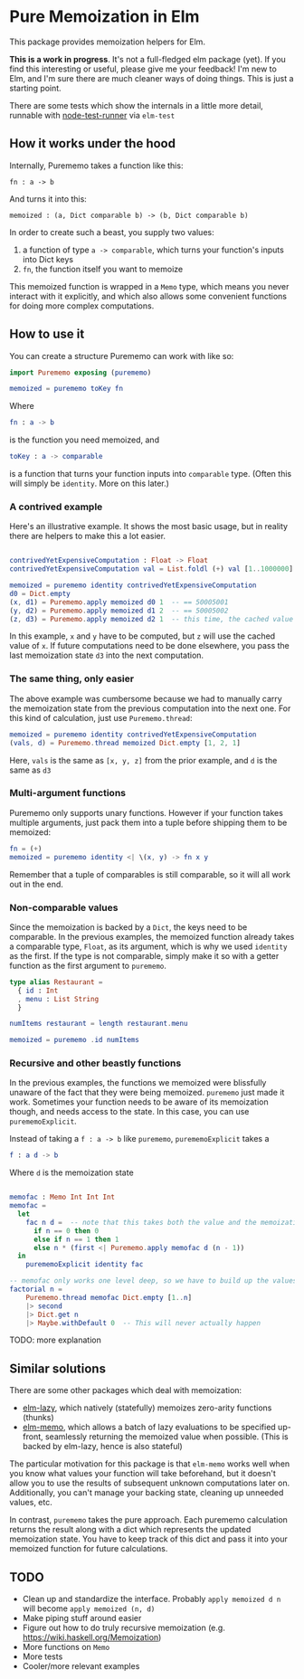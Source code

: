 # Pure Memoization in Elm

This package provides memoization helpers for Elm.

**This is a work in progress**. It's not a full-fledged elm package (yet). If you find this interesting or useful, please give me your feedback! I'm new to Elm, and I'm sure there are much cleaner ways of doing things. This is just a starting point.

There are some tests which show the internals in a little more detail, runnable with [node-test-runner](https://github.com/rtfeldman/node-test-runner) via `elm-test`

## How it works under the hood

Internally, Purememo takes a function like this:

    fn : a -> b

And turns it into this:

    memoized : (a, Dict comparable b) -> (b, Dict comparable b)

In order to create such a beast, you supply two values:

1. a function of type `a -> comparable`, which turns your function's inputs into Dict keys
2. `fn`, the function itself you want to memoize

This memoized function is wrapped in a `Memo` type, which means you never interact with it explicitly, and which also allows some convenient functions for doing more complex computations.

## How to use it

You can create a structure Purememo can work with like so:

```elm
import Purememo exposing (purememo)

memoized = purememo toKey fn
```

Where

```elm
fn : a -> b
```

is the function you need memoized, and
```elm
toKey : a -> comparable
```

is a function that turns your function inputs into `comparable` type. (Often this will simply be `identity`. More on this later.)

### A contrived example

Here's an illustrative example. It shows the most basic usage, but in reality there are helpers to make this a lot easier.

```elm

contrivedYetExpensiveComputation : Float -> Float
contrivedYetExpensiveComputation val = List.foldl (+) val [1..1000000]

memoized = purememo identity contrivedYetExpensiveComputation
d0 = Dict.empty
(x, d1) = Purememo.apply memoized d0 1  -- == 50005001
(y, d2) = Purememo.apply memoized d1 2  -- == 50005002
(z, d3) = Purememo.apply memoized d2 1  -- this time, the cached value 50005001 will be used
```

In this example, `x` and `y` have to be computed, but `z` will use the cached value of `x`. If future computations need to be done elsewhere, you pass the last memoization state `d3` into the next computation.

### The same thing, only easier

The above example was cumbersome because we had to manually carry the memoization state from the previous computation into the next one. For this kind of calculation, just use `Purememo.thread`:

```elm
memoized = purememo identity contrivedYetExpensiveComputation
(vals, d) = Purememo.thread memoized Dict.empty [1, 2, 1]
```

Here, `vals` is the same as `[x, y, z]` from the prior example, and `d` is the same as `d3`

### Multi-argument functions

Purememo only supports unary functions. However if your function takes multiple arguments, just pack them into a tuple before shipping them to be memoized:

```elm
fn = (+)
memoized = purememo identity <| \(x, y) -> fn x y
```

Remember that a tuple of comparables is still comparable, so it will all work out in the end.

### Non-comparable values

Since the memoization is backed by a `Dict`, the keys need to be comparable. In the previous examples, the memoized function already takes a comparable type, `Float`, as its argument, which is why we used `identity` as the first. If the type is not comparable, simply make it so with a getter function as the first argument to `purememo`.

```elm
type alias Restaurant =
  { id : Int
  , menu : List String
  }

numItems restaurant = length restaurant.menu

memoized = purememo .id numItems
```

### Recursive and other beastly functions

In the previous examples, the functions we memoized were blissfully unaware of the fact that they were being memoized. `purememo` just made it work. Sometimes your function needs to be aware of its memoization though, and needs access to the state. In this case, you can use `purememoExplicit`.

Instead of taking a `f : a -> b` like `purememo`, `purememoExplicit` takes a

```elm
f : a d -> b
```

Where `d` is the memoization state

```elm

memofac : Memo Int Int Int
memofac =
  let
    fac n d =  -- note that this takes both the value and the memoization dict
      if n == 0 then 0
      else if n == 1 then 1
      else n * (first <| Purememo.apply memofac d (n - 1))
  in
    purememoExplicit identity fac

-- memofac only works one level deep, so we have to build up the values incrementally.
factorial n =
    Purememo.thread memofac Dict.empty [1..n]
    |> second
    |> Dict.get n
    |> Maybe.withDefault 0  -- This will never actually happen
```

TODO: more explanation

## Similar solutions

There are some other packages which deal with memoization:

- [elm-lazy](https://github.com/maxsnew/lazy), which natively (statefully) memoizes zero-arity functions (thunks)
- [elm-memo](https://github.com/jvoigtlaender/elm-memo), which allows a batch of lazy evaluations to be specified up-front, seamlessly returning the memoized value when possible. (This is backed by elm-lazy, hence is also stateful)

The particular motivation for this package is that `elm-memo` works well when you know what values your function will take beforehand, but it doesn't allow you to use the results of subsequent unknown computations later on. Additionally, you can't manage your backing state, cleaning up unneeded values, etc.

In contrast, `purememo` takes the pure approach. Each purememo calculation returns the result along with a dict which represents the updated memoization state. You have to keep track of this dict and pass it into your memoized function for future calculations.


## TODO

- Clean up and standardize the interface. Probably `apply memoized d n` will become `apply memoized (n, d)`
- Make piping stuff around easier
- Figure out how to do truly recursive memoization (e.g. https://wiki.haskell.org/Memoization)
- More functions on `Memo`
- More tests
- Cooler/more relevant examples
